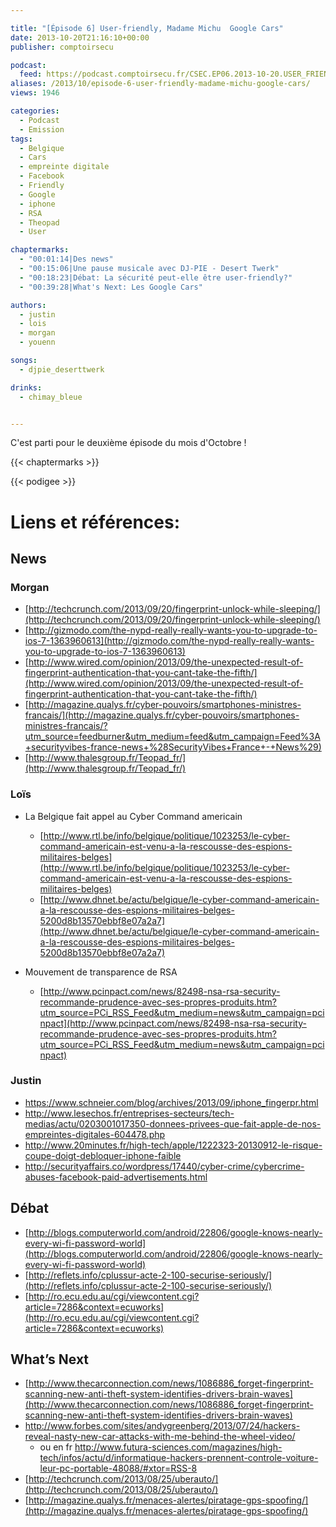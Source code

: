 ```yaml
---

title: "[Épisode 6] User-friendly, Madame Michu  Google Cars"
date: 2013-10-20T21:16:10+00:00
publisher: comptoirsecu

podcast:
  feed: https://podcast.comptoirsecu.fr/CSEC.EP06.2013-10-20.USER_FRIENDLY.mp3
aliases: /2013/10/episode-6-user-friendly-madame-michu-google-cars/
views: 1946

categories:
  - Podcast
  - Emission
tags:
  - Belgique
  - Cars
  - empreinte digitale
  - Facebook
  - Friendly
  - Google
  - iphone
  - RSA
  - Theopad
  - User

chaptermarks:
  - "00:01:14|Des news"
  - "00:15:06|Une pause musicale avec DJ-PIE - Desert Twerk"
  - "00:18:23|Débat: La sécurité peut-elle être user-friendly?"
  - "00:39:28|What's Next: Les Google Cars"

authors:
  - justin
  - lois
  - morgan
  - youenn

songs:
  - djpie_deserttwerk

drinks:
  - chimay_bleue


---
```

C'est parti pour le deuxième épisode du mois d'Octobre !

{{< chaptermarks >}}


{{< podigee >}}


# Liens et références:

## News
### Morgan

- [http://techcrunch.com/2013/09/20/fingerprint-unlock-while-sleeping/](http://techcrunch.com/2013/09/20/fingerprint-unlock-while-sleeping/)
- [http://gizmodo.com/the-nypd-really-really-wants-you-to-upgrade-to-ios-7-1363960613](http://gizmodo.com/the-nypd-really-really-wants-you-to-upgrade-to-ios-7-1363960613)
- [http://www.wired.com/opinion/2013/09/the-unexpected-result-of-fingerprint-authentication-that-you-cant-take-the-fifth/](http://www.wired.com/opinion/2013/09/the-unexpected-result-of-fingerprint-authentication-that-you-cant-take-the-fifth/)
- [http://magazine.qualys.fr/cyber-pouvoirs/smartphones-ministres-francais/](http://magazine.qualys.fr/cyber-pouvoirs/smartphones-ministres-francais/?utm_source=feedburner&utm_medium=feed&utm_campaign=Feed%3A+securityvibes-france-news+%28SecurityVibes+France+-+News%29)
- [http://www.thalesgroup.fr/Teopad_fr/](http://www.thalesgroup.fr/Teopad_fr/)

### Loïs

- La Belgique fait appel au Cyber Command americain

  - [http://www.rtl.be/info/belgique/politique/1023253/le-cyber-command-americain-est-venu-a-la-rescousse-des-espions-militaires-belges](http://www.rtl.be/info/belgique/politique/1023253/le-cyber-command-americain-est-venu-a-la-rescousse-des-espions-militaires-belges)
  - [http://www.dhnet.be/actu/belgique/le-cyber-command-americain-a-la-rescousse-des-espions-militaires-belges-5200d8b13570ebbf8e07a2a7](http://www.dhnet.be/actu/belgique/le-cyber-command-americain-a-la-rescousse-des-espions-militaires-belges-5200d8b13570ebbf8e07a2a7)

- Mouvement de transparence de RSA

  - [http://www.pcinpact.com/news/82498-nsa-rsa-security-recommande-prudence-avec-ses-propres-produits.htm?utm_source=PCi_RSS_Feed&utm_medium=news&utm_campaign=pcinpact](http://www.pcinpact.com/news/82498-nsa-rsa-security-recommande-prudence-avec-ses-propres-produits.htm?utm_source=PCi_RSS_Feed&utm_medium=news&utm_campaign=pcinpact)

### Justin

- <https://www.schneier.com/blog/archives/2013/09/iphone_fingerpr.html>
- <http://www.lesechos.fr/entreprises-secteurs/tech-medias/actu/0203001017350-donnees-privees-que-fait-apple-de-nos-empreintes-digitales-604478.php>
- <http://www.20minutes.fr/high-tech/apple/1222323-20130912-le-risque-coupe-doigt-debloquer-iphone-faible>
- <http://securityaffairs.co/wordpress/17440/cyber-crime/cybercrime-abuses-facebook-paid-advertisements.html>

## Débat

- [http://blogs.computerworld.com/android/22806/google-knows-nearly-every-wi-fi-password-world](http://blogs.computerworld.com/android/22806/google-knows-nearly-every-wi-fi-password-world)
- [http://reflets.info/cplussur-acte-2-100-securise-seriously/](http://reflets.info/cplussur-acte-2-100-securise-seriously/)
- [http://ro.ecu.edu.au/cgi/viewcontent.cgi?article=7286&context=ecuworks](http://ro.ecu.edu.au/cgi/viewcontent.cgi?article=7286&context=ecuworks)

## What’s Next

- [http://www.thecarconnection.com/news/1086886_forget-fingerprint-scanning-new-anti-theft-system-identifies-drivers-brain-waves](http://www.thecarconnection.com/news/1086886_forget-fingerprint-scanning-new-anti-theft-system-identifies-drivers-brain-waves)
- <http://www.forbes.com/sites/andygreenberg/2013/07/24/hackers-reveal-nasty-new-car-attacks-with-me-behind-the-wheel-video/>
  - ou en fr <http://www.futura-sciences.com/magazines/high-tech/infos/actu/d/informatique-hackers-prennent-controle-voiture-leur-pc-portable-48088/#xtor=RSS-8>
- [http://techcrunch.com/2013/08/25/uberauto/](http://techcrunch.com/2013/08/25/uberauto/)
- [http://magazine.qualys.fr/menaces-alertes/piratage-gps-spoofing/](http://magazine.qualys.fr/menaces-alertes/piratage-gps-spoofing/)
